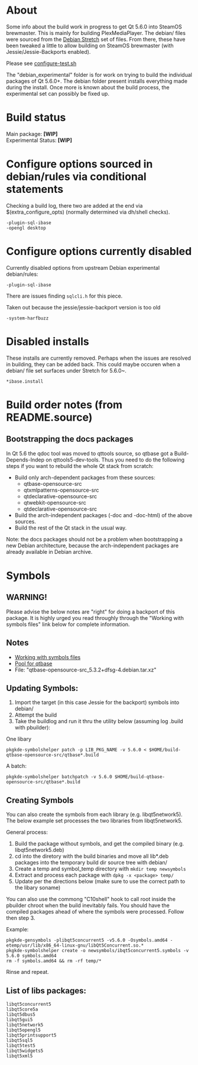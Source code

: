 # About

Some info about the build work in progress to get Qt 5.6.0 into SteamOS brewmaster. This is mainly for building PlexMediaPlayer.
The debian/ files were sourced from the [Debian Stretch](https://packages.debian.org/sid/qt5-default) set of files. From there, 
these have been tweaked a little to allow building on SteamOS brewmaster (with Jessie/Jessie-Backports enabled).

Please see [configure-test.sh](https://github.com/ProfessorKaos64/LibreGeek-Packaging/blob/brewmaster/qt_5.6.0/configure-test.sh)

The "debian_experimental" folder is for work on trying to build the individual packages of Qt 5.6.0+. The debian folder present installs everything made during the install. Once more is known about the build process, the experimental set can possibly be fixed up.

# Build status

Main package: **[WIP]**  
Experimental Status: **[WIP]**

# Configure options sourced in debian/rules via conditional statements

Checking a build log, there two are added at the end via $(extra_configure_opts) (normally determined via dh/shell checks).

```
-plugin-sql-ibase
-opengl desktop
```

# Configure options currently disabled

Currently disabled options from upstream Debian experimental debian/rules:

```
-plugin-sql-ibase
```
There are issues finding `sqlcli.h` for this piece.

Taken out because the jessie/jessie-backport version is too old

```
-system-harfbuzz
```

# Disabled installs

These installs are currently removed. Perhaps when the issues are resolved in building, they can be added back. This could maybe
occuren when a debian/ file set surfaces under Stretch for 5.6.0~.

```
*ibase.install
```

# Build order notes (from README.source)

Bootstrapping the docs packages
-------------------------------

In Qt 5.6 the qdoc tool was moved to qttools source, so qtbase got a
Build-Depends-Indep on qttools5-dev-tools. Thus you need to do the following
steps if you want to rebuild the whole Qt stack from scratch:

* Build only arch-dependent packages from these sources:
  - qtbase-opensource-src
  - qtxmlpatterns-opensource-src
  - qtdeclarative-opensource-src
  - qtwebkit-opensource-src
  - qtdeclarative-opensource-src
* Build the arch-independent packages (-doc and -doc-html) of the above sources.
* Build the rest of the Qt stack in the usual way.

Note: the docs packages should not be a problem when bootstrapping a new
Debian architecture, because the arch-independent packages are already available
in Debian archive.

# Symbols

## WARNING!

Please advise the below notes are "right" for doing a backport of this package. It is highly urged you read throughly through the "Working with symbols files" link below for complete information.

## Notes

* [Working with symbols files](http://pkg-kde.alioth.debian.org/symbolfiles.html)
* [Pool for qtbase](ftp://ftp.debian.org/debian/pool/main/q/qtbase-opensource-src/)
 * File: "qtbase-opensource-src_5.3.2+dfsg-4.debian.tar.xz"

## Updating Symbols:

1. Import the target (in this case Jessie for the backport) symbols into debian/
2. Attempt the build
3. Take the buildlog and run it thru the utility below (assuming log .build with pbuilder):

One libary
```
pkgkde-symbolshelper patch -p LIB_PKG_NAME -v 5.6.0 < $HOME/build-qtbase-opensource-src/qtbase*.build
```

A batch:
```
pkgkde-symbolshelper batchpatch -v 5.6.0 $HOME/build-qtbase-opensource-src/qtbase*.build
```

## Creating Symbols

You can also create the symbols from each library (e.g. libqt5network5). The below example set processes the two libraries from libqt5network5.

General process:

1. Build the package without symbols, and get the compiled binary (e.g. libqt5network5.deb)
2. cd into the diretory with the build binaries and move all lib*.deb packages into the temporary build dir source tree with debian/
3. Create a temp and symbol_temp directory with `mkdir temp newsymbols`
4. Extract and process each package with `dpkg -x <package> temp/`
5. Update per the directions below (make sure to use the correct path to the libary soname)

You can also use the commong "C10shell" hook to call root inside the pbuilder chroot when the build inevitably fails. You should have the compiled packages ahead of where the symbols were processed. Follow then step 3.

Example:
```
pkgkde-gensymbols -plibqt5concurrent5 -v5.6.0 -Osymbols.amd64 -etemp/usr/lib/x86_64-linux-gnu/libQt5Concurrent.so.*
pkgkde-symbolshelper create -o newsymbols/ibqt5concurrent5.symbols -v 5.6.0 symbols.amd64
rm -f symbols.amd64 && rm -rf temp/*
```

Rinse and repeat.

## List of libs packages:

```
libqt5concurrent5
libqt5core5a
libqt5dbus5
libqt5gui5
libqt5network5
libqt5opengl5
libqt5printsupport5
libqt5sql5
libqt5test5
libqt5widgets5
libqt5xml5
```
